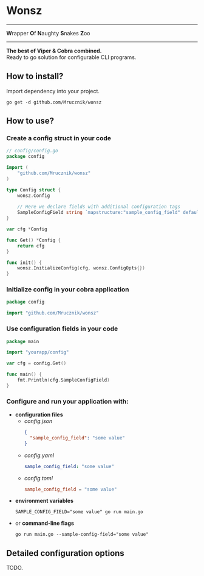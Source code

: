 # Wonsz

---

**W**rapper **O**f **N**aughty **S**nakes **Z**oo

---

**The best of Viper & Cobra combined.**  
Ready to go solution for configurable CLI programs.

## How to install?

Import dependency into your project.
```shell
go get -d github.com/Mrucznik/wonsz 
```

## How to use?


### Create a config struct in your code
```go
// config/config.go
package config

import (
	"github.com/Mrucznik/wonsz"
)

type Config struct {
	wonsz.Config
	
	// Here we declare fields with additional configuration tags
	SampleConfigField string `mapstructure:"sample_config_field" default:"default value"`
}

var cfg *Config

func Get() *Config {
	return cfg
}

func init() {
	wonsz.InitializeConfig(cfg, wonsz.ConfigOpts{})
}
```

### Initialize config in your cobra application

```go
package config

import "github.com/Mrucznik/wonsz"

```

### Use configuration fields in your code
```go
package main

import "yourapp/config"

var cfg = config.Get()

func main() {
	fmt.Println(cfg.SampleConfigField)	
}
```

### Configure and run your application with:
- **configuration files**
  - *config.json*
    ```json
    {
      "sample_config_field": "some value" 
    }
    ```
  - *config.yaml*
    ```yaml
    sample_config_field: "some value"
    ``` 
  - *config.toml*
    ```toml
    sample_config_field = "some value"
    ```
- **environment variables**
  ```shell
  SAMPLE_CONFIG_FIELD="some value" go run main.go
  ```
- or **command-line flags**
  ```shell
  go run main.go --sample-config-field="some value"
  ``` 

## Detailed configuration options

TODO.
